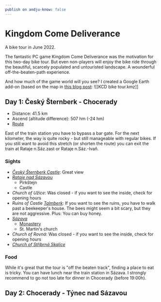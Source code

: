 ```yaml
---
publish on andju-know: false
---
```

# Kingdom Come Deliverance

A bike tour in June 2022.

The fantastic PC game Kingdom Come Deliverance was the motivation for this two-day bike tour. But even non-players will enjoy the bike ride through the beautiful, scarcely populated and untouristed landscape. A wounderful off-the-beaten-path experience.

And how much of the game world will you see? I created a Google Earth add-on (based on the map in [this blog post](http://english.edgeoftheworld.cz/2018/02/23/kingdom-come-deliverance-map-compare/):
![[KCD bike tour.kmz]]

## Day 1: Český Šternberk - Chocerady

- Distance: 41.5 km
- Ascend (altitude difference): 507 hm (-24 hm)
- [Route](https://bikerouter.de/#map=12/49.8493/14.8813/standard&lonlats=14.929849,49.809199;14.926348,49.808534;14.943509,49.816503;14.945869,49.817718;14.944367,49.828104;14.954109,49.842418;14.95839,49.841961;14.989343,49.857336;14.972895,49.872054;14.955515,49.866534;14.896592,49.876999;14.906827,49.87516;14.895272,49.870222;14.857271,49.888676;14.859513,49.895934;14.845115,49.896113;14.804203,49.870517&pois=14.954646,49.840973,Pirkstein;14.957432,49.842063,Upper%20Castle;14.973858,49.872278,Uzhitz;14.955335,49.866564,Talmberg;14.897367,49.877076,Sasau%20Monastery;14.895243,49.870217,St.%20Martin;14.859567,49.895934,Rovna;14.845075,49.896103,Skalitz&profile=trekking)

East of the train station you have to bypass a bar gate. For the next kilometer, the way is quite rocky - but still manageable with regular bikes. If you still want to avoid this stretch (or shorten the route) you can exit the train at Rataje n.Sáz.zast or Rataje n.Sáz.-Ivaň.

### Sights

- *[Český Šternberk Castle](https://en.wikipedia.org/wiki/%C4%8Cesk%C3%BD_%C5%A0ternberk_Castle)*: Great view
- *[Rataje nad Sázavou](https://en.wikipedia.org/wiki/Rataje_nad_S%C3%A1zavou)*
	- Pirkštejn
	- Castle
- *Church of Užice*: Was closed - if you want to see the inside, check for opening hours
- *Ruins of Castle [Talmberk](https://en.wikipedia.org/wiki/Talmberk)*: If you want to see the ruins, you have to walk past a beekeeper's house. The bees might seem a bit scary, but they are not aggressive. Plus: You can buy honey.
- *[Sázava](https://en.wikipedia.org/wiki/S%C3%A1zava_(town))*
	- [Monastery](https://en.wikipedia.org/wiki/S%C3%A1zava_Monastery "Sázava Monastery")
	- St. Martin's church
- *Church of Rovná*: Was closed - if you want to see the inside, check for opening hours
- *[Church of Stříbrná Skalice](https://en.wikipedia.org/wiki/St%C5%99%C3%ADbrn%C3%A1_Skalice)*

### Food
While it's great that the tour is "off the beaten track", finding a place to eat is tricky. You can have lunch near the train station in Sázava. I strongly recommend to go not too late for dinner in Chocerady (before 19:00h).
## Day 2: Chocerady - Týnec nad Sázavou